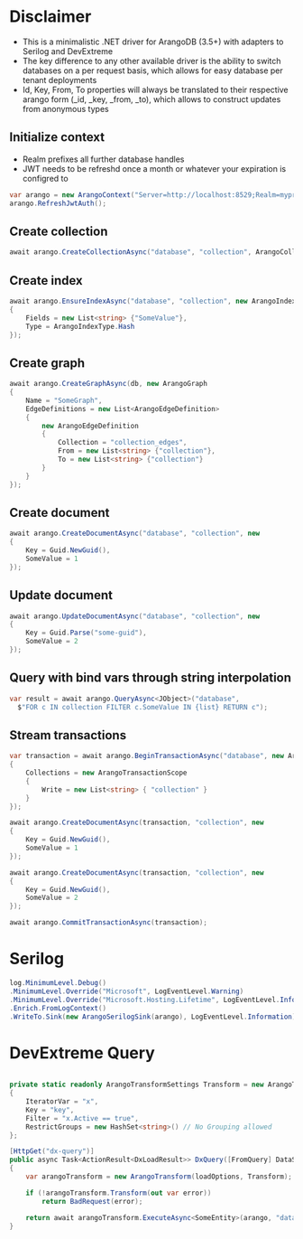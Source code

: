 # Disclaimer
- This is a minimalistic .NET driver for ArangoDB (3.5+) with adapters to Serilog and DevExtreme
- The key difference to any other available driver is the ability to switch databases on a per request basis, which allows for easy database per tenant deployments
- Id, Key, From, To properties will always be translated to their respective arango form (_id, _key, _from, _to), which allows to construct updates from anonymous types

## Initialize context
- Realm prefixes all further database handles
- JWT needs to be refreshd once a month or whatever your expiration is configred to
```csharp
var arango = new ArangoContext("Server=http://localhost:8529;Realm=myproject;User ID=root;Password=;");
arango.RefreshJwtAuth();
```

## Create collection
```csharp
await arango.CreateCollectionAsync("database", "collection", ArangoCollectionType.Document);
```

## Create index
```csharp
await arango.EnsureIndexAsync("database", "collection", new ArangoIndex
{
    Fields = new List<string> {"SomeValue"},
    Type = ArangoIndexType.Hash
});
```

## Create graph
```csharp
await arango.CreateGraphAsync(db, new ArangoGraph
{
    Name = "SomeGraph",
    EdgeDefinitions = new List<ArangoEdgeDefinition>
    {
        new ArangoEdgeDefinition
        {
            Collection = "collection_edges",
            From = new List<string> {"collection"},
            To = new List<string> {"collection"}
        }
    }
});
```

## Create document
```csharp
await arango.CreateDocumentAsync("database", "collection", new
{
    Key = Guid.NewGuid(),
    SomeValue = 1
});
```

## Update document
```csharp
await arango.UpdateDocumentAsync("database", "collection", new
{
    Key = Guid.Parse("some-guid"),
    SomeValue = 2
});
```

## Query with bind vars through string interpolation
```csharp
var result = await arango.QueryAsync<JObject>("database",
  $"FOR c IN collection FILTER c.SomeValue IN {list} RETURN c");
```

## Stream transactions
```csharp
var transaction = await arango.BeginTransactionAsync("database", new ArangoTransaction
{
    Collections = new ArangoTransactionScope
    {
        Write = new List<string> { "collection" }
    }
});

await arango.CreateDocumentAsync(transaction, "collection", new
{
    Key = Guid.NewGuid(),
    SomeValue = 1
});

await arango.CreateDocumentAsync(transaction, "collection", new
{
    Key = Guid.NewGuid(),
    SomeValue = 2
});

await arango.CommitTransactionAsync(transaction);
```

# Serilog

```csharp
log.MinimumLevel.Debug()
.MinimumLevel.Override("Microsoft", LogEventLevel.Warning)
.MinimumLevel.Override("Microsoft.Hosting.Lifetime", LogEventLevel.Information)
.Enrich.FromLogContext()
.WriteTo.Sink(new ArangoSerilogSink(arango), LogEventLevel.Information);
```

# DevExtreme Query
```csharp

private static readonly ArangoTransformSettings Transform = new ArangoTransformSettings
{
    IteratorVar = "x",
    Key = "key",
    Filter = "x.Active == true",
    RestrictGroups = new HashSet<string>() // No Grouping allowed
};

[HttpGet("dx-query")]
public async Task<ActionResult<DxLoadResult>> DxQuery([FromQuery] DataSourceLoadOptions loadOptions)
{
    var arangoTransform = new ArangoTransform(loadOptions, Transform);

    if (!arangoTransform.Transform(out var error))
        return BadRequest(error);

    return await arangoTransform.ExecuteAsync<SomeEntity>(arango, "database", "collection");
}
```
